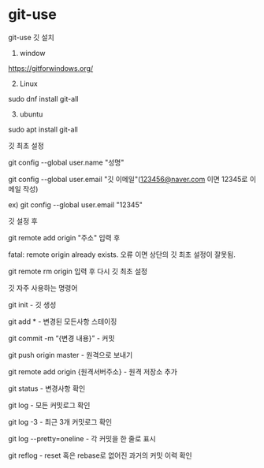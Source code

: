 # git-use
git-use
깃 설치
1. window

https://gitforwindows.org/

2. Linux

sudo dnf install git-all

3. ubuntu

sudo apt install git-all

깃 최초 설정

git config --global user.name "성명"

git config --global user.email "깃 이메일"(123456@naver.com 이면 12345로 이메일 작성)

ex) git config --global user.email "12345"

깃 설정 후 

git remote add origin "주소" 입력 후 

fatal: remote origin already exists. 오류 이면 상단의 깃 최초 설정이 잘못됨.

git remote rm origin 입력 후 다시 깃 최초 설정

깃 자주 사용하는 명령어

git init - 깃 생성

git add * - 변경된 모든사항 스테이징

git commit -m “{변경 내용}”  - 커밋

git push origin master  - 원격으로 보내기

git remote add origin {원격서버주소} - 원격 저장소 추가

git status - 변경사항 확인

git log - 모든 커밋로그 확인

git log -3 - 최근 3개 커밋로그 확인

git log --pretty=oneline - 각 커밋을 한 줄로 표시

git reflog - reset 혹은 rebase로 없어진 과거의 커밋 이력 확인
